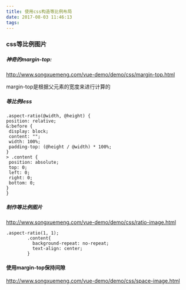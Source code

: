 ```yaml
---
title: 使用css构造等比例布局
date: 2017-08-03 11:46:13
tags:
---
```


### css等比例图片

##### 神奇的margin-top:

http://www.songxuemeng.com/vue-demo/demo/css/margin-top.html

margin-top是根据父元素的宽度来进行计算的

##### 等比例less
    .aspect-ratio(@width, @height) {
    position: relative;
    &:before {
     display: block;
     content: "";
     width: 100%;
     padding-top: (@height / @width) * 100%;
    }
    > .content {
     position: absolute;
     top: 0;
     left: 0;
     right: 0;
     bottom: 0;
    }
    }
##### 制作等比例图片

http://www.songxuemeng.com/vue-demo/demo/css/ratio-image.html

    .aspect-ratio(1, 1);
            .content{
              background-repeat: no-repeat;
              text-align: center;
            }

#### 使用margin-top保持间隙

http://www.songxuemeng.com/vue-demo/demo/css/space-image.html
